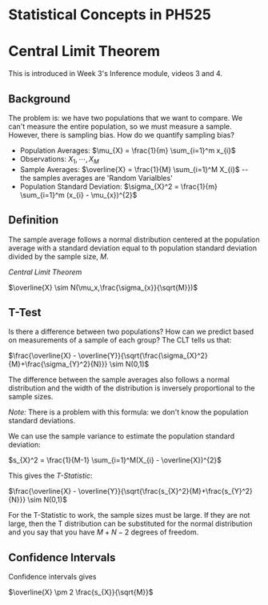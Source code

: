 Statistical Concepts in PH525
========================================================

# Central Limit Theorem

This is introduced in Week 3's Inference module, videos 3 and 4.

## Background

The problem is: we have two populations that we want to compare. We can't measure the entire population, so we must measure a sample. However, there is sampling bias. How do we quantify sampling bias?

* Population Averages: $\mu_{X} = \frac{1}{m} \sum_{i=1}^m x_{i}$
* Observations: $X_{1},\cdots,X_{M}$
* Sample Averages: $\overline{X} = \frac{1}{M} \sum_{i=1}^M X_{i}$ -- the samples averages are
'Random Varialbles'
* Population Standard Deviation: $\sigma_{X}^2 = \frac{1}{m} \sum_{i=1}^m (x_{i} - \mu_{x})^{2}$

## Definition

The sample average follows a normal distribution centered at the population average with a standard deviation equal to th population standard deviation divided by the sample size, $M$.

*Central Limit Theorem*

$\overline{X} \sim N(\mu_x,\frac{\sigma_{x}}{\sqrt{M}})$

## T-Test

Is there a difference between two populations? How can we predict based on measurements of a sample of each group? The CLT tells us that:

$\frac{\overline{X} - \overline{Y}}{\sqrt{\frac{\sigma_{X}^2}{M}+\frac{\sigma_{Y}^2}{N}}} \sim N(0,1)$

The difference between the sample averages also follows a normal distribution and the width of the distribution is inversely proportional to the sample sizes.

*Note:* There is a problem with this formula: we don't know the population standard deviations.

We can use the sample variance to estimate the population standard deviation:

$s_{X}^2 = \frac{1}{M-1} \sum_{i=1}^M(X_{i} - \overline{X})^{2}$

This gives the *T-Statistic*:

$\frac{\overline{X} - \overline{Y}}{\sqrt{\frac{s_{X}^2}{M}+\frac{s_{Y}^2}{N}}} \sim N(0,1)$

For the T-Statistic to work, the sample sizes must be large. If they are not large, then the T distribution can be substituted for the normal distribution and you say that you have $M + N - 2$ degrees of freedom.

## Confidence Intervals

Confidence intervals gives 

$\overline{X} \pm 2 \frac{s_{X}}{\sqrt{M}}$


